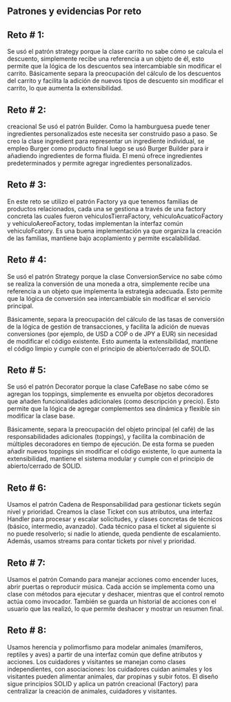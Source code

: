 ## Patrones y evidencias Por reto

## Reto # 1:
Se usó el patrón strategy porque la clase carrito no sabe cómo se calcula el descuento, simplemente recibe una referencia a un objeto de él, esto permite que la lógica de los descuentos sea intercambiable sin modificar el carrito.  Básicamente separa la preocupación del cálculo de los descuentos del carrito y facilita la adición de nuevos tipos de descuento sin modificar el carrito, lo que aumenta la extensibilidad.

## Reto # 2:
creacional
Se usó el patrón Builder. Como la hamburguesa puede tener ingredientes personalizados este necesita ser construido paso a paso.
Se creo la clase ingredient para representar un ingrediente individual, se empleo Burger como producto final luego se usó Burger Builder para ir añadiendo ingredientes de forma fluida. El menú ofrece ingredientes predeterminados y permite agregar ingredientes personalizados.

## Reto # 3:
En este reto se utilizo el patrón Factory ya que tenemos familias de productos relacionados, cada una se gestiona a través de una factory concreta las cuales fueron vehiculosTierraFactory, vehiculoAcuaticoFactory y vehiculoAereoFactory, todas implementan la interfaz común vehiculoFcatory. Es una buena implementación ya que organiza la creación de las familias, mantiene bajo acoplamiento y permite escalabilidad.

## Reto # 4:

Se usó el patrón Strategy porque la clase ConversionService no sabe cómo se realiza 
la conversión de una moneda a otra, simplemente recibe una referencia a un objeto 
que implementa la estrategia adecuada. Esto permite que la lógica de conversión sea 
intercambiable sin modificar el servicio principal.

Básicamente, separa la preocupación del cálculo de las tasas de conversión
de la lógica de gestión de transacciones, y facilita la adición de nuevas conversiones
(por ejemplo, de USD a COP o de JPY a EUR) sin necesidad de modificar el código existente. 
Esto aumenta la extensibilidad, mantiene el código limpio
y cumple con el principio de abierto/cerrado de SOLID.

## Reto # 5:

Se usó el patrón Decorator porque la clase CafeBase no sabe cómo se agregan los toppings, 
simplemente es envuelta por objetos decoradores que añaden funcionalidades adicionales 
(como descripción y precio). Esto permite que la lógica de agregar complementos sea dinámica
y flexible sin modificar la clase base.

Básicamente, separa la preocupación del objeto principal (el café) de las responsabilidades
adicionales (toppings), y facilita la combinación de múltiples decoradores en tiempo de ejecución.
De esta forma se pueden añadir nuevos toppings sin modificar el código existente, lo que aumenta la extensibilidad, 
mantiene el sistema modular y cumple con el principio de abierto/cerrado de SOLID.

## Reto # 6:
Usamos el patrón Cadena de Responsabilidad para gestionar tickets según nivel y prioridad.
Creamos la clase Ticket con sus atributos, una interfaz Handler para procesar y escalar solicitudes, y clases concretas de técnicos (básico, intermedio, avanzado).
Cada técnico pasa el ticket al siguiente si no puede resolverlo; si nadie lo atiende, queda pendiente de escalamiento.
Además, usamos streams para contar tickets por nivel y prioridad.

## Reto # 7: 
Usamos el patrón Comando para manejar acciones como encender luces, abrir puertas o reproducir música.
Cada acción se implementa como una clase con métodos para ejecutar y deshacer, mientras que el control remoto actúa como invocador.
También se guarda un historial de acciones con el usuario que las realizó, lo que permite deshacer y mostrar un resumen final.

## Reto # 8:

Usamos herencia y polimorfismo para modelar animales (mamíferos, reptiles y aves) a partir de una interfaz común que define atributos y acciones.
Los cuidadores y visitantes se manejan como clases independientes, con asociaciones: los cuidadores cuidan animales y los visitantes pueden alimentar animales, dar propinas y subir fotos.
El diseño sigue principios SOLID y aplica un patrón creacional (Factory) para centralizar la creación de animales, cuidadores y visitantes.